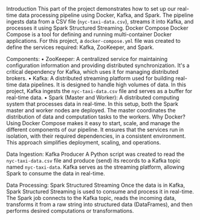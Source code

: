 Introduction
This part of the project demonstrates how to set up our real-time data processing pipeline using Docker, Kafka, and Spark. The pipeline ingests data from a CSV file (`nyc-taxi-data.csv`), streams it into Kafka, and processes it using Spark Structured Streaming.
Docker Compose
Docker Compose is a tool for defining and running multi-container Docker applications. For this project, a `docker-compose.yml` file was created to define the services required: Kafka, ZooKeeper, and Spark.
 

Components:
•	ZooKeeper: A centralized service for maintaining configuration information and providing distributed synchronization. It's a critical dependency for Kafka, which uses it for managing distributed brokers.
•	Kafka: A distributed streaming platform used for building real-time data pipelines. It is designed to handle high volumes of data. In this project, Kafka ingests the `nyc-taxi-data.csv` file and serves as a buffer for real-time data.
•	Spark (Master and Worker): A distributed computing system that processes data in real-time. In this setup, both the Spark master and worker nodes are deployed. The master coordinates the distribution of data and computation tasks to the workers.
Why Docker?
Using Docker Compose makes it easy to start, scale, and manage the different components of our pipeline. It ensures that the services run in isolation, with their required dependencies, in a consistent environment. This approach simplifies deployment, scaling, and operations.
 

Data Ingestion: Kafka Producer
A Python script was created to read the `nyc-taxi-data.csv` file and produce (send) its records to a Kafka topic named `nyc-taxi-data`. Kafka serves as the streaming platform, allowing Spark to consume the data in real-time.
 
 

Data Processing: Spark Structured Streaming
Once the data is in Kafka, Spark Structured Streaming is used to consume and process it in real-time. The Spark job connects to the Kafka topic, reads the incoming data, transforms it from a raw string into structured data (DataFrames), and then performs desired computations or transformations. 
 
 

